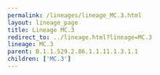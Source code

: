 ```yaml
---
permalink: /lineages/lineage_MC.3.html
layout: lineage_page
title: Lineage MC.3
redirect_to: ../lineage.html?lineage=MC.3
lineage: MC.3
parent: B.1.1.529.2.86.1.1.11.1.3.1.1
children: ['MC.3']
---
```

